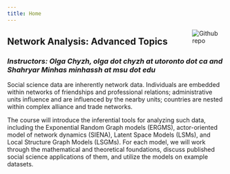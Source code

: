 ```yaml
---
title: Home
---
```


<img src="https://simpleicons.org/icons/github.svg" style="max-width:15%;min-width:40px;float:right;" alt="Github repo" />

<h2> Network Analysis: Advanced Topics</h2>

### _Instructors: Olga Chyzh, olga dot chyzh at utoronto dot ca and Shahryar Minhas minhassh at msu dot edu_

Social science data are inherently network data.  Individuals are embedded within networks of friendships and professional relations; administrative units influence and are influenced by the nearby units; countries are nested within complex alliance and trade networks. 

The course will introduce the inferential tools for analyzing such data, including the Exponential Random Graph models (ERGMS), actor-oriented model of network dynamics (SIENA), Latent Space Models (LSMs), and Local Structure Graph Models (LSGMs). For each model, we will work through the mathematical and theoretical foundations, discuss published social science applications of them, and utilize the models on example datasets.


